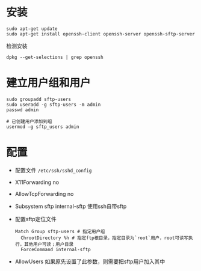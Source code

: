 # 安装

```
sudo apt-get update
sudo apt-get install openssh-client openssh-server openssh-sftp-server
```

检测安装

```
dpkg --get-selections | grep openssh
```

# 建立用户组和用户

```
sudo groupadd sftp-users
sudo useradd -g sftp-users -m admin
passwd admin

# 已创建用户添加到组
usermod –g sftp_users admin
```

# 配置

- 配置文件 `/etc/ssh/sshd_config`
- X11Forwarding no
- AllowTcpForwarding no 
- Subsystem sftp internal-sftp 使用ssh自带sftp
- 配置sftp定位文件

  ```
  Match Group sftp-users # 指定用户组
    ChrootDirectory %h # 指定ftp根目录，指定目录为`root`用户，root可读写执行，其他用户可读；用户目录
    ForceCommand internal-sftp
  ```
- AllowUsers 如果原先设置了此参数，则需要把sftp用户加入其中
